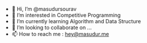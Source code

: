 - 👋 Hi, I’m @masudursourav
- 👀 I’m interested in Competitive Programming 
- 🌱 I’m currently learning Algorithm and Data Structure
- 💞️ I’m looking to collaborate on ...
- 📫 How to reach me : hey@masudur.me

<!---
masudursourav/masudursourav is a ✨ special ✨ repository because its `README.md` (this file) appears on your GitHub profile.
You can click the Preview link to take a look at your changes.
--->
